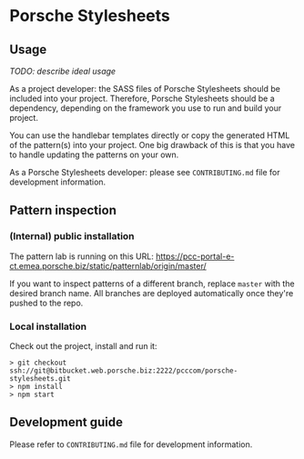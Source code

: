 # Porsche Stylesheets

## Usage

_TODO: describe ideal usage_

As a project developer: the SASS files of Porsche Stylesheets should be included into your project. Therefore, Porsche Stylesheets should be a dependency, depending on the framework you use to run and build your project.

You can use the handlebar templates directly or copy the generated HTML of the pattern(s) into your project.  One big drawback of this is that you have to handle updating the patterns on your own.

As a Porsche Stylesheets developer: please see `CONTRIBUTING.md` file for development information.

## Pattern inspection

### (Internal) public installation

The pattern lab is running on this URL: https://pcc-portal-e-ct.emea.porsche.biz/static/patternlab/origin/master/

If you want to inspect patterns of a different branch, replace `master` with the desired branch name.  All branches are deployed automatically once they're pushed to the repo.

### Local installation

Check out the project, install and run it:

```
> git checkout ssh://git@bitbucket.web.porsche.biz:2222/pcccom/porsche-stylesheets.git
> npm install
> npm start
```

## Development guide

Please refer to `CONTRIBUTING.md` file for development information.
